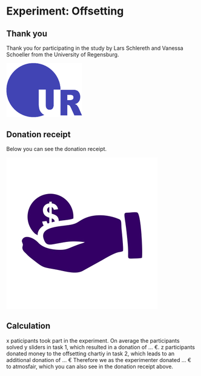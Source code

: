 # Experiment: Offsetting 
## Thank you 

Thank you for participating in the study by Lars Schlereth and Vanessa Schoeller from the University of Regensburg.

<img src="https://github.com/Vanessa-project/Experiment/blob/gh-pages/UniLogo.gif" width="200"/>


## Donation receipt

Below you can see the donation receipt.

![](https://github.com/Vanessa-project/Experiment/raw/gh-pages/monetary-donation.jpg)

## Calculation

x paticipants took part in the experiment. 
On average the participants solved y sliders in task 1, which resulted in a donation of ... €. 
z participants donated money to the offsetting chartiy in task 2, which leads to an additional donation of ... €
Therefore we as the experimenter donated ... € to atmosfair, which you can also see in the donation receipt above.


